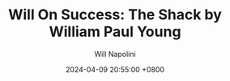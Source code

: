 ---
title: "Will On Success: The Shack by William Paul Young"
author: Will Napolini
date: 2024-04-09 20:55:00 +0800
categories: [Mindset, Book-summaries]
tags:
  [
    the-shack,
    william-paul-young,
    christian-fiction,
    religious-novel,
    spirituality,
    faith,
    forgiveness,
    grief,
    redemption,
    self-discovery,
    family,
    love,
    grace,
    hope,
    god's-love,
    father-son-relationships,
    healing,
    overcoming-pain,
    transformative-journey,
    contemporary-fiction,
    soul-searching
  ]
image: https://pbs.twimg.com/media/GO2F0hdWEAAkLU8?format=jpg&name=large
alt: "Will On Success: The Shack by William Paul Young"
fallback:
  - 
  # Replace with the URL of your backup image
  -
  # Replace with the URL of your backup image
---